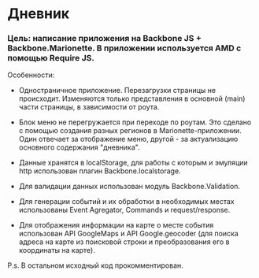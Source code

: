 # Дневник

### Цель: написание приложения на Backbone JS + Backbone.Marionette. В приложении используется AMD c помощью Require JS.

Особенности:

- Одностраничное приложение. Перезагрузки страницы не происходит. Изменяются только представления в основной (main) части страницы, в зависимости от роута.

- Блок меню не перегружается при переходе по роутам. Это сделано с помощью создания разных регионов в Marionette-приложении. Один отвечает за отображение меню, другой - за актуализацию основного содержания "дневника". 

- Данные хранятся в localStorage, для работы с которым и эмуляции http использован плагин Backbone.localstorage.

- Для валидации данных использован модуль Backbone.Validation.

- Для генерации событий и их обработки в необходимых местах использованы Event Agregator, Commands и request/response. 

- Для отображения информации на карте о месте события использован API GoogleMaps и API Google.geocoder (для поиска адреса на карте из поисковой строки и преобразования его в координаты на карте).



P.s. В остальном исходный код прокомментирован.
